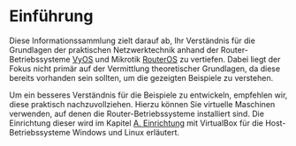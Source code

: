 # Einführung

Diese Informationssammlung zielt darauf ab, Ihr Verständnis für die Grundlagen der praktischen Netzwerktechnik
anhand der Router-Betriebssysteme [VyOS](https://docs.vyos.io/) und Mikrotik [RouterOS](https://help.mikrotik.com/docs/display/ROS/RouterOS) zu vertiefen. 
Dabei liegt der Fokus nicht primär auf der Vermittlung theoretischer Grundlagen, da diese bereits vorhanden sein sollten,
um die gezeigten Beispiele zu verstehen.

Um ein besseres Verständnis für die Beispiele zu entwickeln, empfehlen wir, diese praktisch nachzuvollziehen. Hierzu
können Sie virtuelle Maschinen verwenden, auf denen die Router-Betriebssysteme installiert sind. Die Einrichtung dieser
wird im Kapitel [A. Einrichtung](./A._Einrichtung/0_intro/) mit VirtualBox für die Host-Betriebssysteme Windows und Linux erläutert.

<!-- TODO
Alternativ können Tools wie Cisco Packet Tracer; GNS3 oder EVE-NG verwendet werden
-->
